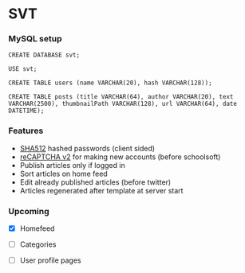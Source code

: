 # SVT

### MySQL setup

```
CREATE DATABASE svt;

USE svt;

CREATE TABLE users (name VARCHAR(20), hash VARCHAR(128));

CREATE TABLE posts (title VARCHAR(64), author VARCHAR(20), text VARCHAR(2500), thumbnailPath VARCHAR(128), url VARCHAR(64), date DATETIME);
```

### Features

- [SHA512](https://www.npmjs.com/package/js-sha512) hashed passwords (client sided)
- [reCAPTCHA v2](https://developers.google.com/recaptcha) for making new accounts (before schoolsoft)
- Publish articles only if logged in
- Sort articles on home feed
- Edit already published articles (before twitter)
- Articles regenerated after template at server start

### Upcoming
- [x]  Homefeed
- [ ] Categories
- [ ] User profile pages


